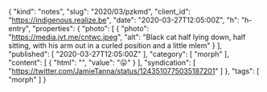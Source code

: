 {
  "kind": "notes",
  "slug": "2020/03/pzkmd",
  "client_id": "https://indigenous.realize.be",
  "date": "2020-03-27T12:05:00Z",
  "h": "h-entry",
  "properties": {
    "photo": [
      {
        "photo": "https://media.jvt.me/cntwc.jpeg",
        "alt": "Black cat half lying down, half sitting, with his arm out in a curled position and a little mlem"
      }
    ],
    "published": [
      "2020-03-27T12:05:00Z"
    ],
    "category": [
      "morph"
    ],
    "content": [
      {
        "html": "",
        "value": "😛"
      }
    ],
    "syndication": [
      "https://twitter.com/JamieTanna/status/1243510775035187201"
    ]
  },
  "tags": [
    "morph"
  ]
}
